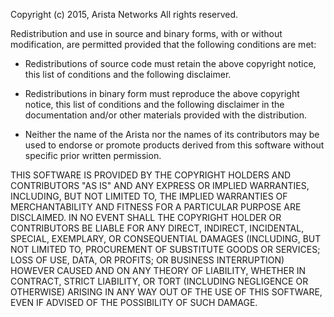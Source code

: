 Copyright (c) 2015, Arista Networks
All rights reserved.

Redistribution and use in source and binary forms, with or without
modification, are permitted provided that the following conditions are met:

   * Redistributions of source code must retain the above copyright notice, this
   list of conditions and the following disclaimer.

   * Redistributions in binary form must reproduce the above copyright notice,
   this list of conditions and the following disclaimer in the documentation
   and/or other materials provided with the distribution.

   * Neither the name of the Arista nor the names of its
   contributors may be used to endorse or promote products derived from
   this software without specific prior written permission.

THIS SOFTWARE IS PROVIDED BY THE COPYRIGHT HOLDERS AND CONTRIBUTORS "AS IS"
AND ANY EXPRESS OR IMPLIED WARRANTIES, INCLUDING, BUT NOT LIMITED TO, THE
IMPLIED WARRANTIES OF MERCHANTABILITY AND FITNESS FOR A PARTICULAR PURPOSE ARE
DISCLAIMED. IN NO EVENT SHALL THE COPYRIGHT HOLDER OR CONTRIBUTORS BE LIABLE
FOR ANY DIRECT, INDIRECT, INCIDENTAL, SPECIAL, EXEMPLARY, OR CONSEQUENTIAL
DAMAGES (INCLUDING, BUT NOT LIMITED TO, PROCUREMENT OF SUBSTITUTE GOODS OR
SERVICES; LOSS OF USE, DATA, OR PROFITS; OR BUSINESS INTERRUPTION) HOWEVER
CAUSED AND ON ANY THEORY OF LIABILITY, WHETHER IN CONTRACT, STRICT LIABILITY,
OR TORT (INCLUDING NEGLIGENCE OR OTHERWISE) ARISING IN ANY WAY OUT OF THE USE
OF THIS SOFTWARE, EVEN IF ADVISED OF THE POSSIBILITY OF SUCH DAMAGE.
